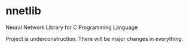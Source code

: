 # nnetlib
Neural Network Library for C Programming Language

Project is underconstruction. There will be major changes in everything.